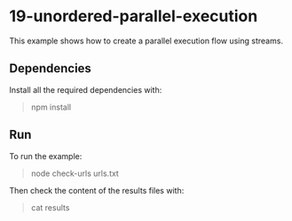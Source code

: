 # 19-unordered-parallel-execution

This example shows how to create a parallel execution flow using streams.

## Dependencies

Install all the required dependencies with:

> npm install

## Run

To run the example:

> node check-urls urls.txt

Then check the content of the results files with:

> cat results